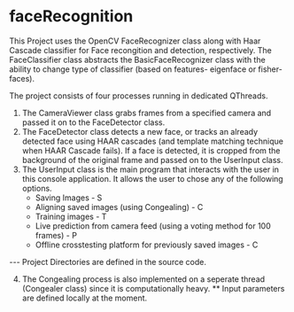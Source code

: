 # faceRecognition

This Project uses the OpenCV FaceRecognizer class along with Haar Cascade classifier for Face recongition and detection, respectively. 
The FaceClassifier class abstracts the BasicFaceRecognizer class with the ability to change type of classifier (based on features- eigenface or fisher-faces). 

The project consists of four processes running in dedicated QThreads. 
  1.  The CameraViewer class grabs frames from a specified camera and passed it on to the FaceDetector class. 
  2.  The FaceDetector class detects a new face, or tracks an already detected face using HAAR cascades (and template matching technique when HAAR Cascade fails). If a face is detected, it is cropped from the background of the original frame and passed on to the UserInput class. 
  3.  The UserInput class is the main program that interacts with the user in this console application. It allows the user to chose any of the following options. 
      * Saving Images - S
      * Aligning saved images (using Congealing) - C
      * Training images - T
      * Live prediction from camera feed (using a voting method for 100 frames) - P
      * Offline crosstesting platform for previously saved images - C
      
   --- Project Directories are defined in the source code. 
      
  4. The Congealing process is also implemented on a seperate thread (Congealer class) since it is computationally heavy. ** Input parameters are defined locally at the moment. 
      
